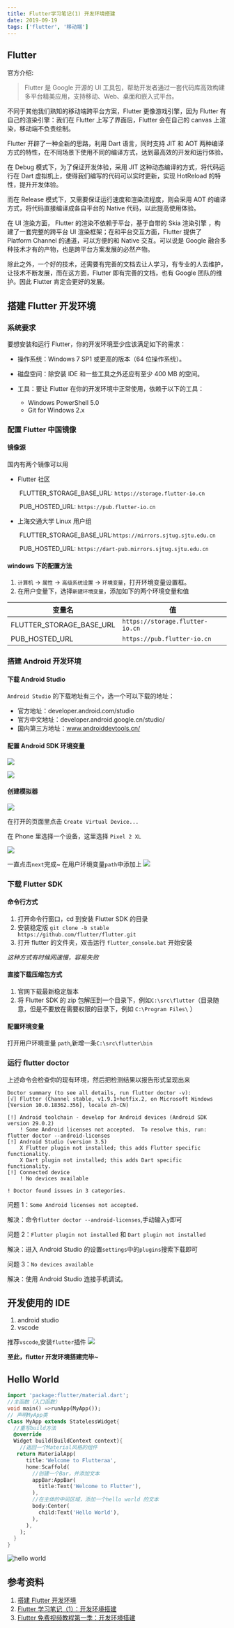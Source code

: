 ```yaml
---
title: Flutter学习笔记(1) 开发环境搭建
date: 2019-09-19
tags: ['flutter', '移动端']
---
```


## Flutter

官方介绍:

> Flutter 是 Google 开源的 UI 工具包，帮助开发者通过一套代码库高效构建多平台精美应用，支持移动、Web、桌面和嵌入式平台。

不同于其他我们熟知的移动端跨平台方案，Flutter 更像游戏引擎，因为 Flutter 有自己的渲染引擎：我们在 Flutter 上写了界面后，Flutter 会在自己的 canvas 上渲染，移动端不负责绘制。

Flutter 开辟了一种全新的思路，利用 Dart 语言，同时支持 JIT 和 AOT 两种编译方式的特性，在不同场景下使用不同的编译方式，达到最高效的开发和运行体验。

在 Debug 模式下，为了保证开发体验，采用 JIT 这种动态编译的方式，将代码运行在 Dart 虚拟机上，使得我们编写的代码可以实时更新，实现 HotReload 的特性，提升开发体验。

而在 Release 模式下，又需要保证运行速度和渲染流程度，则会采用 AOT 的编译方式，将代码直接编译成各自平台的 Native 代码，以此提高使用体验。

在 UI 渲染方面， Flutter 的渲染不依赖于平台，基于自带的 Skia 渲染引擎 ，构建了一套完整的跨平台 UI 渲染框架；在和平台交互方面，Flutter 提供了 Platform Channel 的通道，可以方便的和 Native 交互。可以说是 Google 融合多种技术才有的产物，也是跨平台方案发展的必然产物。

除此之外，一个好的技术，还需要有完善的文档去让人学习，有专业的人去维护，让技术不断发展，而在这方面，Flutter 即有完善的文档，也有 Google 团队的维护。因此 Flutter 肯定会更好的发展。

<!--## Flutter VS React Native-->
<!--待续~-->

## 搭建 Flutter 开发环境

### 系统要求

要想安装和运行 Flutter，你的开发环境至少应该满足如下的需求：

-   操作系统：Windows 7 SP1 或更高的版本（64 位操作系统）。
-   磁盘空间：除安装 IDE 和一些工具之外还应有至少 400 MB 的空间。
-   工具：要让 Flutter 在你的开发环境中正常使用，依赖于以下的工具：

    -   Windows PowerShell 5.0
    -   Git for Windows 2.x

### 配置 Flutter 中国镜像

#### 镜像源

国内有两个镜像可以用

-   Flutter 社区

&emsp;&emsp;FLUTTER_STORAGE_BASE_URL: `https://storage.flutter-io.cn`

&emsp;&emsp;PUB_HOSTED_URL: `https://pub.flutter-io.cn`

-   上海交通大学 Linux 用户组

&emsp;&emsp;FLUTTER_STORAGE_BASE_URL:`https://mirrors.sjtug.sjtu.edu.cn`

&emsp;&emsp;PUB_HOSTED_URL: `https://dart-pub.mirrors.sjtug.sjtu.edu.cn`

#### windows 下的配置方法

1. `计算机` -> `属性` -> `高级系统设置` -> `环境变量`，打开环境变量设置框。
2. 在用户变量下，选择`新建环境变量`，添加如下的两个环境变量和值

| 变量名                   | 值                              |
| ------------------------ | ------------------------------- |
| FLUTTER_STORAGE_BASE_URL | `https://storage.flutter-io.cn` |
| PUB_HOSTED_URL           | `https://pub.flutter-io.cn`     |

### 搭建 Android 开发环境

#### 下载 Android Studio

`Android Studio` 的下载地址有三个，选一个可以下载的地址：

-   官方地址：developer.android.com/studio
-   官方中文地址：developer.android.google.cn/studio/
-   国内第三方地址：www.androiddevtools.cn/

#### 配置 Android SDK 环境变量

![](http://ww1.sinaimg.cn/large/8347ed67gy1g6wmpjylozj20pq0fwaci.jpg)

![](http://ww1.sinaimg.cn/large/8347ed67gy1g6wmpjz53tj20sk0jz0uj.jpg)

#### 创建模拟器

![](http://ww1.sinaimg.cn/large/8347ed67gy1g6wmpk3jvdj20ox0f9769.jpg)

在打开的页面里点击 `Create Virtual Device...`

在 Phone 里选择一个设备，这里选择 `Pixel 2 XL`

![](http://ww1.sinaimg.cn/large/8347ed67gy1g6wmpky9n7j20s80j5wfj.jpg)

一直点击`next`完成~
在用户环境变量`path`中添加上
![](http://ww1.sinaimg.cn/large/8347ed67gy1g6wn4xjm9dj20f10fujrq.jpg)

### 下载 Flutter SDK

#### 命令行方式

1. 打开命令行窗口，cd 到安装 Flutter SDK 的目录
2. 安装稳定版 `git clone -b stable https://github.com/flutter/flutter.git`
3. 打开 flutter 的文件夹，双击运行 `flutter_console.bat` 开始安装

_这种方式有时候网速慢，容易失败_

#### 直接下载压缩包方式

1. 官网下载最新稳定版本
2. 将 Flutter SDK 的 zip 包解压到一个目录下，例如`C:\src\flutter`（目录随意，但是不要放在需要权限的目录下，例如 `C:\Program Files\` ）

#### 配置环境变量

打开用户环境变量 `path`,新增一条`C:\src\flutter\bin`

### 运行 flutter doctor

上述命令会检查你的现有环境，然后把检测结果以报告形式呈现出来

```
Doctor summary (to see all details, run flutter doctor -v):
[√] Flutter (Channel stable, v1.9.1+hotfix.2, on Microsoft Windows [Version 10.0.18362.356], locale zh-CN)

[!] Android toolchain - develop for Android devices (Android SDK version 29.0.2)
    ! Some Android licenses not accepted.  To resolve this, run: flutter doctor --android-licenses
[!] Android Studio (version 3.5)
    X Flutter plugin not installed; this adds Flutter specific functionality.
    X Dart plugin not installed; this adds Dart specific functionality.
[!] Connected device
    ! No devices available

! Doctor found issues in 3 categories.
```

问题 1：`Some Android licenses not accepted.`

解决：命令`flutter doctor --android-licenses`,手动输入`y`即可

问题 2：`Flutter plugin not installed` 和 `Dart plugin not installed`

解决：进入 Android Studio 的设置`settings`中的`plugins`搜索下载即可

问题 3：`No devices available`

解决：使用 Android Studio 连接手机调试。

## 开发使用的 IDE

1. android studio
2. vscode

推荐`vscode`,安装`flutter`插件
![](http://ww1.sinaimg.cn/large/8347ed67gy1g6wqkes52jj210v0fcq5o.jpg)

**至此，flutter 开发环境搭建完毕~**

## Hello World

```dart
import 'package:flutter/material.dart';
//主函数（入口函数）
void main() =>runApp(MyApp());
// 声明MyApp类
class MyApp extends StatelessWidget{
  //重写build方法
  @override
  Widget build(BuildContext context){
    //返回一个Material风格的组件
   return MaterialApp(
      title:'Welcome to Flutteraa',
      home:Scaffold(
        //创建一个Bar，并添加文本
        appBar:AppBar(
          title:Text('Welcome to Flutter'),
        ),
        //在主体的中间区域，添加一个hello world 的文本
        body:Center(
          child:Text('Hello World'),
        ),
      ),
    );
  }
}
```

![hello world](http://ww1.sinaimg.cn/large/8347ed67gy1g7ao90vgvjj20cv0nzmyp.jpg)

## 参考资料

1. [搭建 Flutter 开发环境](https://juejin.im/book/5c5423ef6fb9a049cd54a213/section/5c615b6751882562e66c8f9e)
2. [Flutter 学习笔记（1）：开发环境搭建](https://cloud.tencent.com/developer/news/240657)
3. [Flutter 免费视频教程第一季：开发环境搭建](https://juejin.im/post/5be3d54cf265da611d6624d3)
